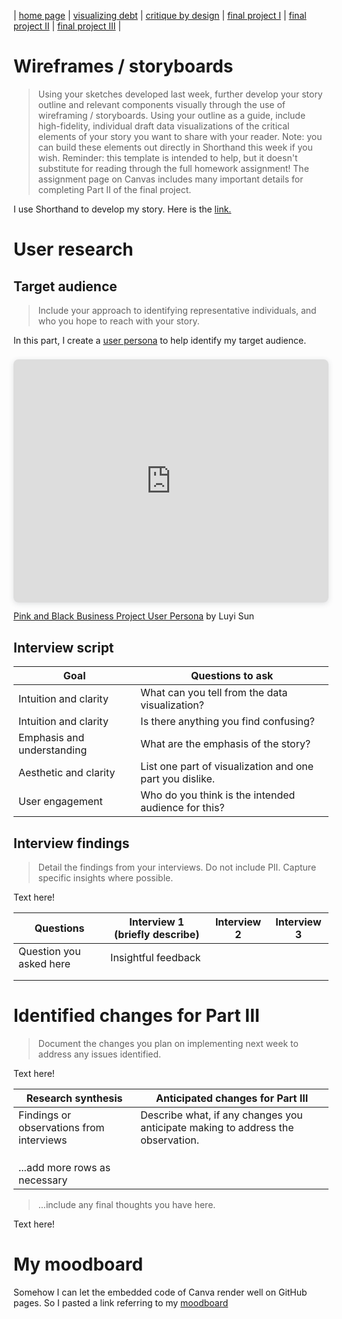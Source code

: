 | [home page](https://cmustudent.github.io/tswd-portfolio-templates/) | [visualizing debt](visualizing-government-debt) | [critique by design](critique-by-design) | [final project I](final-project-part-one) | [final project II](final-project-part-two) | [final project III](final-project-part-three) |

# Wireframes / storyboards
> Using your sketches developed last week, further develop your story outline and relevant components visually through the use of wireframing / storyboards. Using your outline as a guide, include high-fidelity, individual draft data visualizations of the critical elements of your story you want to share with your reader. Note: you can build these elements out directly in Shorthand this week if you wish.  Reminder: this template is intended to help, but it doesn't substitute for reading through the full homework assignment!  The assignment page on Canvas includes many important details for completing Part II of the final project. 

I use Shorthand to develop my story. Here is the [link.]()





# User research 

## Target audience
> Include your approach to identifying representative individuals, and who you hope to reach with your story. 

In this part, I create a [user persona]([https://www.canva.com/design/DAFwLF6Jm1s/tzVQCEI3pl8W0Tb0svHnGw/edit?utm_content=DAFwLF6Jm1s&utm_campaign=designshare&utm_medium=link2&utm_source=sharebutton](https://www.canva.com/design/DAFwLF6Jm1s/view)) to help identify my target audience. 

<div style="position: relative; width: 100%; height: 0; padding-top: 77.2727%;
 padding-bottom: 0; box-shadow: 0 2px 8px 0 rgba(63,69,81,0.16); margin-top: 1.6em; margin-bottom: 0.9em; overflow: hidden;
 border-radius: 8px; will-change: transform;">
  <iframe loading="lazy" style="position: absolute; width: 100%; height: 100%; top: 0; left: 0; border: none; padding: 0;margin: 0;"
    src="https:&#x2F;&#x2F;www.canva.com&#x2F;design&#x2F;DAFwLF6Jm1s&#x2F;view?embed" allowfullscreen="allowfullscreen" allow="fullscreen">
  </iframe>
</div>
<a href="https:&#x2F;&#x2F;www.canva.com&#x2F;design&#x2F;DAFwLF6Jm1s&#x2F;view?utm_content=DAFwLF6Jm1s&amp;utm_campaign=designshare&amp;utm_medium=embeds&amp;utm_source=link" target="_blank" rel="noopener">Pink and Black Business Project  User Persona</a> by Luyi Sun

## Interview script

| Goal                       | Questions to ask                                         |
|----------------------------|----------------------------------------------------------|
| Intuition and clarity      | What can you tell from the data visualization?           |
| Intuition and clarity      | Is there anything you find confusing?                    |
| Emphasis and understanding | What are the emphasis of the story?                      |
| Aesthetic and clarity      | List one part of visualization and one part you dislike. |
| User engagement            | Who do you think is the intended audience for this?      |




## Interview findings
> Detail the findings from your interviews.  Do not include PII.  Capture specific insights where possible.

Text here!

| Questions               | Interview 1 (briefly describe) | Interview 2 | Interview 3 |
|-------------------------|--------------------------------|-------------|-------------|
| Question you asked here | Insightful feedback            |             |             |
|                         |                                |             |             |
|                         |                                |             |             |



# Identified changes for Part III
> Document the changes you plan on implementing next week to address any issues identified.  

Text here!

| Research synthesis                       | Anticipated changes for Part III                                                |
|------------------------------------------|---------------------------------------------------------------------------------|
| Findings or observations from interviews | Describe what, if any changes you anticipate making to address the observation. |
|                                          |                                                                                 |
|                                          |                                                                                 |
|                                          |                                                                                 |
| ...add more rows as necessary            |                                                                                 |



> ...include any final thoughts you have here. 

Text here!




# My moodboard
Somehow I can let the embedded code of Canva render well on GitHub pages. So I pasted a link referring to my [moodboard](https://www.canva.com/design/DAFwD0shq80/view)


